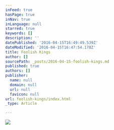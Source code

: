 ```yaml
---
inFeed: true
hasPage: true
inNav: true
inLanguage: null
starred: true
keywords: []
description: ''
datePublished: '2016-04-15T16:49:49.539Z'
dateModified: '2016-04-15T16:47:54.178Z'
title: Foolish Kings
author: []
sourcePath: _posts/2016-04-15-foolish-kings.md
published: true
authors: []
publisher:
  name: null
  domain: null
  url: null
  favicon: null
url: foolish-kings/index.html
_type: Article

---
```

![](https://the-grid-user-content.s3-us-west-2.amazonaws.com/323c80b8-d738-47ce-8642-f1639586936e.jpg)